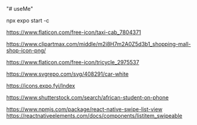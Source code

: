 "# useMe"

npx expo start -c

https://www.flaticon.com/free-icon/taxi-cab_7804371

https://www.clipartmax.com/middle/m2i8H7m2A0Z5d3b1_shopping-mall-shop-icon-png/

https://www.flaticon.com/free-icon/tricycle_2975537

https://www.svgrepo.com/svg/408291/car-white

https://icons.expo.fyi/Index

https://www.shutterstock.com/search/african-student-on-phone

https://www.npmjs.com/package/react-native-swipe-list-view
https://reactnativeelements.com/docs/components/listitem_swipeable
